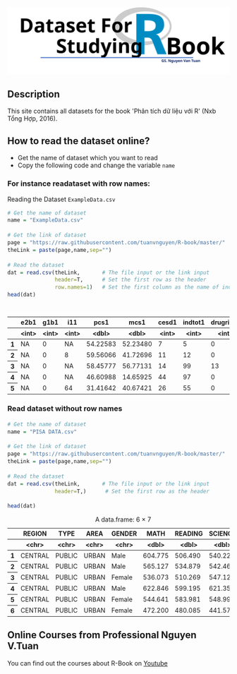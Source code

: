 <p align="center">
    <img src=".github/logo.svg?sanitize=true" />
</p>

## Description
This site contains all datasets for the book 'Phân tích dữ liệu với R' (Nxb Tổng Hợp, 2016). 

## How to read the dataset online?

- Get the name of dataset which you want to read
- Copy the following code and change the variable `name` 

### For instance readataset with row names: 

Reading the Dataset `ExampleData.csv`

```r
# Get the name of dataset
name = "ExampleData.csv"

# Get the link of dataset
page = "https://raw.githubusercontent.com/tuanvnguyen/R-book/master/"
theLink = paste(page,name,sep="")

# Read the dataset
dat = read.csv(theLink,       # The file input or the link input
               header=T,      # Set the first row as the header
               row.names=1)   # Set the first column as the name of individuals
head(dat)
```
<table class="dataframe">
<caption>Output table</caption>
<thead>
	<tr><th></th><th scope=col>e2b1</th><th scope=col>g1b1</th><th scope=col>i11</th><th scope=col>pcs1</th><th scope=col>mcs1</th><th scope=col>cesd1</th><th scope=col>indtot1</th><th scope=col>drugrisk1</th><th scope=col>sexrisk1</th><th scope=col>pcrec1</th><th scope=col>...</th><th scope=col>satreat</th><th scope=col>drinkstatus</th><th scope=col>daysdrink</th><th scope=col>anysubstatus</th><th scope=col>daysanysub</th><th scope=col>linkstatus</th><th scope=col>dayslink</th><th scope=col>female</th><th scope=col>substance</th><th scope=col>racegrp</th></tr>
	<tr><th></th><th scope=col>&lt;int&gt;</th><th scope=col>&lt;int&gt;</th><th scope=col>&lt;int&gt;</th><th scope=col>&lt;dbl&gt;</th><th scope=col>&lt;dbl&gt;</th><th scope=col>&lt;int&gt;</th><th scope=col>&lt;int&gt;</th><th scope=col>&lt;int&gt;</th><th scope=col>&lt;int&gt;</th><th scope=col>&lt;int&gt;</th><th scope=col>...</th><th scope=col>&lt;int&gt;</th><th scope=col>&lt;int&gt;</th><th scope=col>&lt;int&gt;</th><th scope=col>&lt;int&gt;</th><th scope=col>&lt;int&gt;</th><th scope=col>&lt;int&gt;</th><th scope=col>&lt;int&gt;</th><th scope=col>&lt;int&gt;</th><th scope=col>&lt;chr&gt;</th><th scope=col>&lt;chr&gt;</th></tr>
</thead>
<tbody>
	<tr><th scope=row>1</th><td>NA</td><td>0</td><td>NA</td><td>54.22583</td><td>52.23480</td><td> 7</td><td> 5</td><td> 0</td><td>1</td><td>1</td><td>...</td><td>0</td><td>1</td><td>177</td><td>1</td><td>177</td><td> 1</td><td>225</td><td>0</td><td>cocaine</td><td>black</td></tr>
	<tr><th scope=row>2</th><td>NA</td><td>0</td><td> 8</td><td>59.56066</td><td>41.72696</td><td>11</td><td>12</td><td> 0</td><td>0</td><td>0</td><td>...</td><td>0</td><td>1</td><td>  2</td><td>1</td><td>  2</td><td>NA</td><td> NA</td><td>0</td><td>alcohol</td><td>white</td></tr>
	<tr><th scope=row>3</th><td>NA</td><td>0</td><td>NA</td><td>58.45777</td><td>56.77131</td><td>14</td><td>99</td><td>13</td><td>4</td><td>0</td><td>...</td><td>0</td><td>1</td><td>  3</td><td>1</td><td>  3</td><td> 0</td><td>365</td><td>0</td><td>heroin </td><td>black</td></tr>
	<tr><th scope=row>4</th><td>NA</td><td>0</td><td>NA</td><td>46.60988</td><td>14.65925</td><td>44</td><td>97</td><td> 0</td><td>4</td><td>0</td><td>...</td><td>1</td><td>0</td><td>196</td><td>1</td><td>189</td><td> 0</td><td>343</td><td>1</td><td>heroin </td><td>white</td></tr>
	<tr><th scope=row>5</th><td>NA</td><td>0</td><td>64</td><td>31.41642</td><td>40.67421</td><td>26</td><td>55</td><td> 0</td><td>4</td><td>0</td><td>...</td><td>0</td><td>1</td><td>  2</td><td>1</td><td>  2</td><td> 1</td><td> 57</td><td>0</td><td>cocaine</td><td>black</td></tr>
</tbody>
</table>

### Read dataset without row names

```r
# Get the name of dataset
name = "PISA DATA.csv"

# Get the link of dataset
page = "https://raw.githubusercontent.com/tuanvnguyen/R-book/master/"
theLink = paste(page,name,sep="")

# Read the dataset
dat = read.csv(theLink,       # The file input or the link input
               header=T,)      # Set the first row as the header

head(dat)
```
<p align="center">
<table class="dataframe">
<caption>A data.frame: 6 × 7</caption>
<thead>
	<tr><th></th><th scope=col>REGION</th><th scope=col>TYPE</th><th scope=col>AREA</th><th scope=col>GENDER</th><th scope=col>MATH</th><th scope=col>READING</th><th scope=col>SCIENCE</th></tr>
	<tr><th></th><th scope=col>&lt;chr&gt;</th><th scope=col>&lt;chr&gt;</th><th scope=col>&lt;chr&gt;</th><th scope=col>&lt;chr&gt;</th><th scope=col>&lt;dbl&gt;</th><th scope=col>&lt;dbl&gt;</th><th scope=col>&lt;dbl&gt;</th></tr>
</thead>
<tbody>
	<tr><th scope=row>1</th><td>CENTRAL</td><td>PUBLIC</td><td>URBAN</td><td>Male  </td><td>604.775</td><td>506.490</td><td>540.228</td></tr>
	<tr><th scope=row>2</th><td>CENTRAL</td><td>PUBLIC</td><td>URBAN</td><td>Male  </td><td>565.127</td><td>534.879</td><td>542.466</td></tr>
	<tr><th scope=row>3</th><td>CENTRAL</td><td>PUBLIC</td><td>URBAN</td><td>Female</td><td>536.073</td><td>510.269</td><td>547.128</td></tr>
	<tr><th scope=row>4</th><td>CENTRAL</td><td>PUBLIC</td><td>URBAN</td><td>Male  </td><td>622.846</td><td>599.195</td><td>621.354</td></tr>
	<tr><th scope=row>5</th><td>CENTRAL</td><td>PUBLIC</td><td>URBAN</td><td>Female</td><td>544.641</td><td>583.981</td><td>548.993</td></tr>
	<tr><th scope=row>6</th><td>CENTRAL</td><td>PUBLIC</td><td>URBAN</td><td>Female</td><td>472.200</td><td>480.085</td><td>441.570</td></tr>
</tbody>
</table></p>

## Online Courses from Professional Nguyen V.Tuan

You can find out the courses about R-Book on [Youtube](https://www.youtube.com/results?search_query=nguyen+van+tuan)
